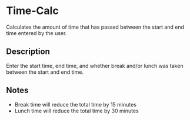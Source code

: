 # Time-Calc #


Calculates the amount of time that has passed between the start and end time entered by the user.

## Description ##

Enter the start time, end time, and whether break and/or lunch was taken between the start and end time.

## Notes ##

* Break time will reduce the total time by 15 minutes
* Lunch time will reduce the total time by 30 minutes

  